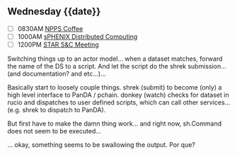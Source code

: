 ## Wednesday {{date}}

- [ ] 0830AM [NPPS Coffee](https://bnl.zoomgov.com/j/16157150845?pwd=NXNqTi9ZWEFBKzYwRXQ5U3NXU1dBZz09)
- [ ] 1000AM [sPHENIX Distributed Computing](https://bnl.zoomgov.com/j/16157150845?pwd=NXNqTi9ZWEFBKzYwRXQ5U3NXU1dBZz09)
- [ ] 1200PM [STAR S&C Meeting](https://lbnl.zoom.us/j/97026562983?pwd=VGVXbzhYUUhheEJ2cFMyVVdVRXowZz09)

Switching things up to an actor model... when a dataset matches, forward the name of the DS to a script.  And let the script do the shrek submission... (and documentation? and etc...)...

Basically start to loosely couple things.  shrek (submit) to become (only) a high level interface to PanDA / pchain.   donkey (watch) checks for dataset in rucio and dispatches to user defined scripts, which can call other services... (e.g. shrek to dispatch to PanDA).  

But first have to make the damn thing work... and right now, sh.Command does not seem to be executed...

... okay, something seems to be swallowing the output.  Por que?